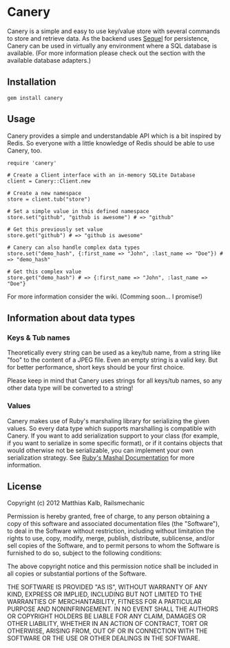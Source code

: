 # Canery
Canery is a simple and easy to use key/value store with several commands to store and retrieve data. As the backend uses [Sequel](https://github.com/jeremyevans/sequel/) for persistence, Canery can be used in virtually any environment where a SQL database is available. (For more information please check out the section with the available database adapters.)

## Installation
	gem install canery

## Usage
Canery provides a simple and understandable API which is a bit inspired by Redis. So everyone with a little knowledge of Redis should be able to use Canery, too. 

	require 'canery'

	# Create a Client interface with an in-memory SQLite Database 
	client = Canery::Client.new

	# Create a new namespace
	store = client.tub("store")

	# Set a simple value in this defined namespace
	store.set("github", "github is awesome") # => "github"

	# Get this previously set value
	store.get("github") # => "github is awesome"

	# Canery can also handle complex data types
	store.set("demo_hash", {:first_name => "John", :last_name => "Doe"}) # => "demo_hash"

	# Get this complex value
	store.get("demo_hash") # => {:first_name => "John", :last_name => "Doe"}

For more information consider the wiki. (Comming soon... I promise!)


## Information about data types
### Keys & Tub names
Theoretically every string can be used as a key/tub name, from a string like "foo" to the content of a JPEG file. Even an empty string is a valid key. But for better performance, short keys should be your first choice.

Please keep in mind that Canery uses strings for all keys/tub names, so any other data type will be converted to a string!

### Values
Canery makes use of Ruby's marshaling library for serializing the given values. So every data type which supports marshalling is compatible with Canery. If you want to add serialization support to your class (for example, if you want to serialize in some specific format), or if it contains objects that would otherwise not be serializable, you can implement your own serialization strategy. See [Ruby's Mashal Documentation](http://www.ruby-doc.org/core-1.9.3/Marshal.html) for more information.

## License
Copyright (c) 2012 Matthias Kalb, Railsmechanic

Permission is hereby granted, free of charge, to any person obtaining a copy of this software and associated documentation files (the "Software"), to deal in the Software without restriction, including without limitation the rights to use, copy, modify, merge, publish, distribute, sublicense, and/or sell copies of the Software, and to permit persons to whom the Software is furnished to do so, subject to the following conditions:

The above copyright notice and this permission notice shall be included in all copies or substantial portions of the Software.

THE SOFTWARE IS PROVIDED "AS IS", WITHOUT WARRANTY OF ANY KIND, EXPRESS OR IMPLIED, INCLUDING BUT NOT LIMITED TO THE WARRANTIES OF MERCHANTABILITY, FITNESS FOR A PARTICULAR PURPOSE AND NONINFRINGEMENT. IN NO EVENT SHALL THE AUTHORS OR COPYRIGHT HOLDERS BE LIABLE FOR ANY CLAIM, DAMAGES OR OTHER LIABILITY, WHETHER IN AN ACTION OF CONTRACT, TORT OR OTHERWISE, ARISING FROM, OUT OF OR IN CONNECTION WITH THE SOFTWARE OR THE USE OR OTHER DEALINGS IN THE SOFTWARE.
